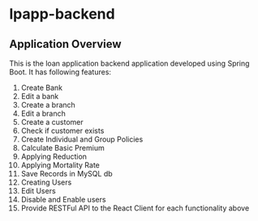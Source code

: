 # lpapp-backend

## Application Overview

This is the loan application backend application developed using Spring Boot. It has following features:

1. Create Bank
2. Edit a bank
3. Create a branch
4. Edit a branch
5. Create a customer
6. Check if customer exists
7. Create Individual and Group Policies
8. Calculate Basic Premium
9. Applying Reduction
10.   Applying Mortality Rate
11.   Save Records in MySQL db
12.   Creating Users
13.   Edit Users
14.   Disable and Enable users
15.   Provide RESTFul API to the React Client for each functionality above
